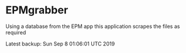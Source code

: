 # EPMgrabber
Using a database from the EPM app this application scrapes the files as required


Latest backup: Sun Sep 8 01:06:01 UTC 2019
